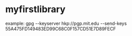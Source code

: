 # myfirstlibrary


example: gpg --keyserver hkp://pgp.mit.edu --send-keys 55A475FD149483ED99C68C0F157CD51E7D89FECF
